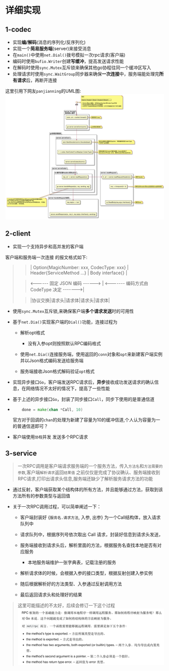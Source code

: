 # 详细实现

## 1-codec

- 实现**编/解码**(消息的序列化/反序列化)
- 实现一个**简易服务端**(server)来接受消息
- 在`main()`中使用`net.Dial()`拨号模拟一次rpc请求(客户端)
- 编码时使用`bufio.Writer`创建**写缓冲**，提高发送请求性能
- 在解码时使用`sync.Mutex`互斥锁来确保其他go协程往同一个缓冲区写入
- 处理请求时使用`sync.WaitGroup`同步器来确保**一次连接**中，服务端能处理完**所有请求**后，再断开连接

这里引用下网友`panjianning`的UML图:
![](img/codec_1.png)

## 2-client

- 实现一个支持异步和高并发的客户端

客户端和服务端一次连接 的报文格式如下:

>>| Option{MagicNumber: xxx, CodecType: xxx} | Header{ServiceMethod ...} | Body interface{} |
>
>> <------      固定 JSON 编码      ------>  | <-------   编码方式由 CodeType 决定   ------->|
>
>>|协议交换|请求头|请求体|请求头|请求体|
- 使用`sync.Mutex`互斥锁,来确保客户端**多个请求发送**时的可用性
- 基于`net.Dia()`实现客户端的`Dial()`功能，连接过程为

    - 解析opt格式
  
        - 没有入参opt则按照默认RPC编码格式
    - 使用`net.Dia()`连接服务端，使用返回的`conn`对象和`opt`来新建客户端实例并以Json格式编码发送给服务端
    - 服务端接收Json格式解码验证`opt`格式
- 实现异步接口`Go`，客户端发送RPC请求后，**异步**接收成功发送请求的确认信息，在网络情况不太好的情况下，提高了一些性能
- 基于上述的异步接口`Go`，封装了同步接口`Call`，同步下使用的是普通信道
- 
    ```go
        done = make(chan *Call, 10)
    ```
    官方对于回调的`chan`的处理为新建了容量为10的缓冲信道,个人认为容量为一的普通信道即可？

- 客户端使用`协程`并发 发送多个RPC请求

## 3-service
> 一次RPC调用是客户端请求服务端的一个服务方法，传入`方法名`和`方法需要的参数`,客户端`解析请求`返回`结果值`
> 之前仅仅是完成了协议确认、服务端接收到RPC请求,打印出请求头信息,服务端还缺少了解析服务请求方法的功能

- 通过反射，客户端获取某个结构体的所有方法，并且能够通过方法，获取到该方法所有的参数类型与返回值

- 关于一次RPC调用过程，可以简单阐述一下：

  - 客户端封装好 {`服务名.请求方法`, 入参, 出参} 为一个Call结构体，放入请求队列中
  - 请求队列中，根据序列号依次取出 Call 请求，封装好信息到请求头发送，
  - 服务端接收到请求头后，解析里面的方法，根据服务名查找本地是否有对应服务
  
    - 本地服务端维护一张字典表，记载注册的服务
  - 解析请求体的时候，会根据入参的接口类型，根据反射创建入参实例
  - 随后根据解析好的方法类型、入参通过反射调用方法
  - 最后返回请求头和处理好的结果

>这里可能描述的不太好，后续会修订一下这个过程
![](img/service_1.png)